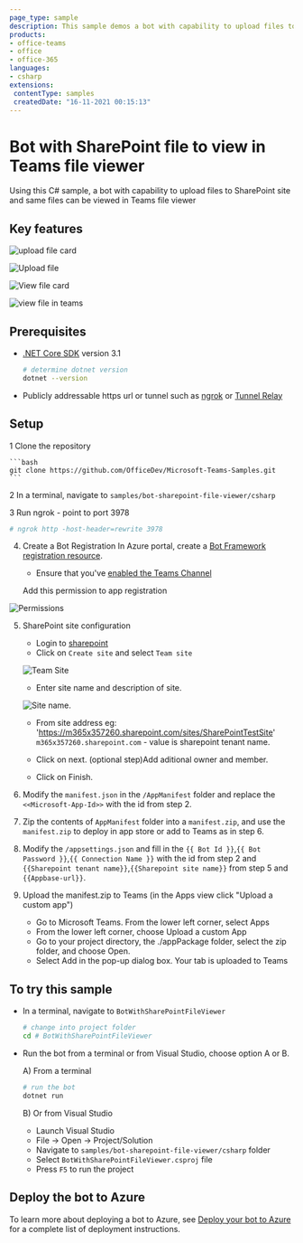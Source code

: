 ```yaml
---
page_type: sample
description: This sample demos a bot with capability to upload files to SharePoint site and same files can be viewed in Teams file viewer.
products:
- office-teams
- office
- office-365
languages:
- csharp
extensions:
 contentType: samples
 createdDate: "16-11-2021 00:15:13"
---
```


# Bot with SharePoint file to view in Teams file viewer

Using this C# sample, a bot with capability to upload files to SharePoint site and same files can be viewed in Teams file viewer

## Key features

![upload file card](BotWithSharePointFileViewer/Images/uploadFileCard.png)

![Upload file](BotWithSharePointFileViewer/Images/uploadFile.png)

![View file card](BotWithSharePointFileViewer/Images/viewFileCard.png)

![view file in teams](BotWithSharePointFileViewer/Images/fileViewer.png)

## Prerequisites

- [.NET Core SDK](https://dotnet.microsoft.com/download) version 3.1

  ```bash
  # determine dotnet version
  dotnet --version
  ```
- Publicly addressable https url or tunnel such as [ngrok](https://ngrok.com/) or [Tunnel Relay](https://github.com/OfficeDev/microsoft-teams-tunnelrelay) 

## Setup

1 Clone the repository

    ```bash
    git clone https://github.com/OfficeDev/Microsoft-Teams-Samples.git
    ```

2 In a terminal, navigate to `samples/bot-sharepoint-file-viewer/csharp`

3 Run ngrok - point to port 3978

```bash
# ngrok http -host-header=rewrite 3978
```

4. Create a Bot Registration
   In Azure portal, create a [Bot Framework registration resource](https://docs.microsoft.com/en-us/azure/bot-service/bot-builder-authentication?view=azure-bot-service-4.0&tabs=csharp%2Caadv2).

   - Ensure that you've [enabled the Teams Channel](https://docs.microsoft.com/en-us/azure/bot-service/channel-connect-teams?view=azure-bot-service-4.0)

   Add this permission to app registration

![Permissions](BotWithSharePointFileViewer/Images/permissions.png)

5. SharePoint site configuration
   - Login to [sharepoint](https://www.office.com/launch/sharepoint?auth=2)
   - Click on `Create site` and select `Team site`
   
   ![Team Site](BotWithSharePointFileViewer/Images/teamSite.png)
   
   - Enter site name and description of site.
   
   ![Site name](BotWithSharePointFileViewer/Images/siteName.png).
   
   - From site address eg: 'https://m365x357260.sharepoint.com/sites/SharePointTestSite'
      `m365x357260.sharepoint.com` - value is sharepoint tenant name.
	  
   - Click on next. (optional step)Add aditional owner and member.
   - Click on Finish.

6. Modify the `manifest.json` in the `/AppManifest` folder and replace the `<<Microsoft-App-Id>>` with the id from step 2.

7. Zip the contents of `AppManifest` folder into a `manifest.zip`, and use the `manifest.zip` to deploy in app store or add to Teams as in step 6.

8. Modify the `/appsettings.json` and fill in the `{{ Bot Id }}`,`{{ Bot Password }}`,`{{ Connection Name }}` with the id from step 2 and `{{Sharepoint tenant name}}`,`{{Sharepoint site name}}` from step 5 and `{{Appbase-url}}`.

9. Upload the manifest.zip to Teams (in the Apps view click "Upload a custom app")
   - Go to Microsoft Teams. From the lower left corner, select Apps
   - From the lower left corner, choose Upload a custom App
   - Go to your project directory, the ./appPackage folder, select the zip folder, and choose Open.
   - Select Add in the pop-up dialog box. Your tab is uploaded to Teams

## To try this sample

- In a terminal, navigate to `BotWithSharePointFileViewer`

    ```bash
    # change into project folder
    cd # BotWithSharePointFileViewer
    ```

- Run the bot from a terminal or from Visual Studio, choose option A or B.

  A) From a terminal

  ```bash
  # run the bot
  dotnet run
  ```

  B) Or from Visual Studio

  - Launch Visual Studio
  - File -> Open -> Project/Solution
  - Navigate to `samples/bot-sharepoint-file-viewer/csharp` folder
  - Select `BotWithSharePointFileViewer.csproj` file
  - Press `F5` to run the project

## Deploy the bot to Azure

To learn more about deploying a bot to Azure, see [Deploy your bot to Azure](https://aka.ms/azuredeployment) for a complete list of deployment instructions.
